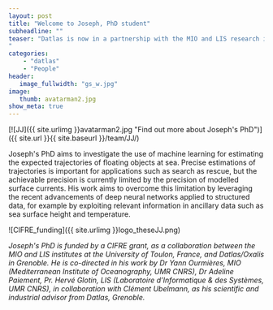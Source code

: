 ```yaml
---
layout: post
title: "Welcome to Joseph, PhD student"
subheadline: ""
teaser: "Datlas is now in a partnership with the MIO and LIS research institues and  University of Toulon, France to host Joseph Jenkins's PhD (CIFRE grant) on surface ocean currents and the prediction of Lagrangian drift by deep learning. 
"
categories:
    - "datlas"
    - "People"
header:
   image_fullwidth: "gs_w.jpg"
image:
   thumb: avatarman2.jpg
show_meta: true
---
```

[![JJ]({{ site.urlimg }}avatarman2.jpg
 "Find out more about Joseph's PhD")]({{ site.url }}{{ site.baseurl }}/team/JJ/)

 Joseph's PhD aims to investigate the use of machine learning for estimating the expected trajectories of floating objects at sea. Precise estimations of trajectories is important for applications such as search as rescue, but the achievable precision is currently limited by the precision of modelled surface currents. His work aims to overcome this limitation by leveraging the recent advancements of deep neural networks applied to structured data, for example by exploiting relevant information in ancillary data such as sea surface height and temperature.

![CIFRE_funding]({{ site.urlimg }}logo_theseJJ.png)

_Joseph's PhD is funded by a CIFRE grant, as a collaboration between the MIO and LIS institutes at the University of Toulon, France, and Datlas/Oxalis in Grenoble.
He is co-directed in his work by Dr Yann Ourmières, MIO (Mediterranean Institute of Oceanography, UMR CNRS), Dr Adeline Paiement,  Pr. Hervé Glotin, LIS (Laboratoire d’Informatique & des Systèmes,  UMR CNRS), in collaboration with Clément Ubelmann, as his scientific and industrial advisor from Datlas, Grenoble._

